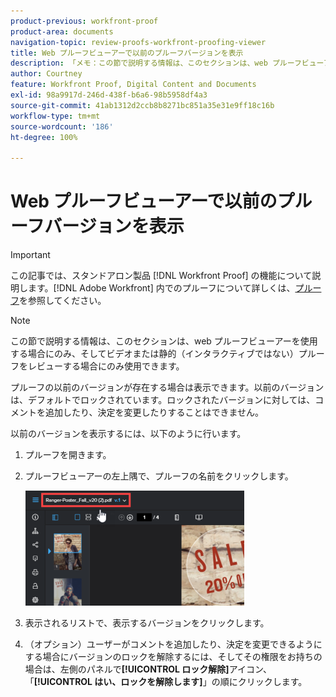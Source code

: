 ```yaml
---
product-previous: workfront-proof
product-area: documents
navigation-topic: review-proofs-workfront-proofing-viewer
title: Web プルーフビューアーで以前のプルーフバージョンを表示
description: 「メモ：この節で説明する情報は、このセクションは、web プルーフビューアーを使用する場合にのみ、そしてビデオまたは静的（インタラクティブではない）プルーフをレビューする場合にのみ使用できます。」
author: Courtney
feature: Workfront Proof, Digital Content and Documents
exl-id: 98a9917d-246d-438f-b6a6-98b5958df4a3
source-git-commit: 41ab1312d2ccb8b8271bc851a35e31e9ff18c16b
workflow-type: tm+mt
source-wordcount: '186'
ht-degree: 100%

---
```


# Web プルーフビューアーで以前のプルーフバージョンを表示

>[!IMPORTANT]
>
>この記事では、スタンドアロン製品 [!DNL Workfront Proof] の機能について説明します。[!DNL Adobe Workfront] 内でのプルーフについて詳しくは、[プルーフ](../../../review-and-approve-work/proofing/proofing.md)を参照してください。

>[!NOTE]
>
>この節で説明する情報は、このセクションは、web プルーフビューアーを使用する場合にのみ、そしてビデオまたは静的（インタラクティブではない）プルーフをレビューする場合にのみ使用できます。

プルーフの以前のバージョンが存在する場合は表示できます。以前のバージョンは、デフォルトでロックされています。ロックされたバージョンに対しては、コメントを追加したり、決定を変更したりすることはできません。

以前のバージョンを表示するには、以下のように行います。

1. プルーフを開きます。
1. プルーフビューアーの左上隅で、プルーフの名前をクリックします。

   ![phq_viewer_version.png](assets/phq-viewer-version-350x184.png)

1. 表示されるリストで、表示するバージョンをクリックします。
1. （オプション）ユーザーがコメントを追加したり、決定を変更できるようにする場合にバージョンのロックを解除するには、そしてその権限をお持ちの場合は、左側のパネルで&#x200B;**[!UICONTROL ロック解除]**&#x200B;アイコン、「**[!UICONTROL はい、ロックを解除します]**」の順にクリックします。
